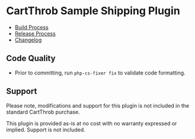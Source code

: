 # CartThrob Sample Shipping Plugin

* [Build Process](/documentation/build.md)
* [Release Process](/documentation/release.md)
* [Changelog](/documentation/changelog.md)

## Code Quality

* Prior to committing, run `php-cs-fixer fix` to validate code formatting.

## Support

Please note, modifications and support for this plugin is not included in the standard CartThrob purchase.

This plugin is provided as-is at no cost with no warranty expressed or implied. Support is not included.